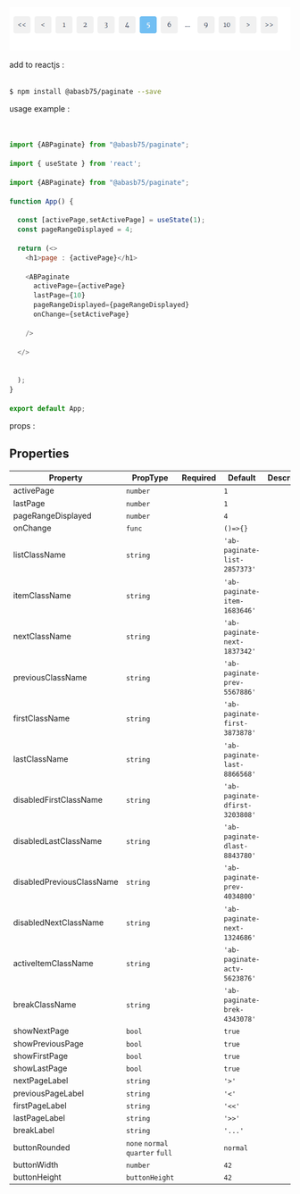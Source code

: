<img src="files/screen.gif" alt="@abasb75/paginate react js paginate" title="@abasb75/paginate">

add to reactjs :

```sh

$ npm install @abasb75/paginate --save

```

usage example :


```javascript


import {ABPaginate} from "@abasb75/paginate";

import { useState } from 'react';

import {ABPaginate} from "@abasb75/paginate";

function App() {

  const [activePage,setActivePage] = useState(1);
  const pageRangeDisplayed = 4;

  return (<>
    <h1>page : {activePage}</h1>

    <ABPaginate
      activePage={activePage}
      lastPage={10}
      pageRangeDisplayed={pageRangeDisplayed}
      onChange={setActivePage}

    />
    
  </>
    
    
  );
}

export default App;

```


props :

<!-- props-table-start -->
## Properties

| Property | PropType | Required | Default | Description |
|----------|----------|----------|---------|-------------|
| activePage | `number` |  | `1` |  |
| lastPage | `number` |  | `1` |  |
| pageRangeDisplayed | `number` |  | `4` |  |
| onChange | `func` |  | `()=>{}` |  |
| listClassName | `string` |  | `'ab-paginate-list-2857373'` |  |
| itemClassName | `string` |  | `'ab-paginate-item-1683646'` |  |
| nextClassName | `string` |  | `'ab-paginate-next-1837342'` |  |
| previousClassName | `string` |  | `'ab-paginate-prev-5567886'` |  |
| firstClassName | `string` |  | `'ab-paginate-first-3873878'` |  |
| lastClassName | `string` |  | `'ab-paginate-last-8866568'` |  |
| disabledFirstClassName | `string` |  | `'ab-paginate-dfirst-3203808'` |  |
| disabledLastClassName | `string` |  | `'ab-paginate-dlast-8843780'` |  |
| disabledPreviousClassName | `string` |  | `'ab-paginate-prev-4034800'` |  |
| disabledNextClassName | `string` |  | `'ab-paginate-next-1324686'` |  |
| activeItemClassName | `string` |  | `'ab-paginate-actv-5623876'` |  |
| breakClassName | `string` |  | `'ab-paginate-brek-4343078'` |  |
| showNextPage | `bool` |  | `true` |  |
| showPreviousPage | `bool` |  | `true` |  |
| showFirstPage | `bool` |  | `true` |  |
| showLastPage | `bool` |  | `true` |  |
| nextPageLabel | `string` |  | `'>'` |  |
| previousPageLabel | `string` |  | `'<'` |  |
| firstPageLabel | `string` |  | `'<<'` |  |
| lastPageLabel | `string` |  | `'>>'` |  |
| breakLabel | `string` |  | `'...'` |  |
| buttonRounded | `none` `normal` `quarter` `full` |  | `normal` |  |
| buttonWidth | `number` |  | `42` |  |
| buttonHeight | `buttonHeight` |  | `42` |  |


<!-- props-table-end -->